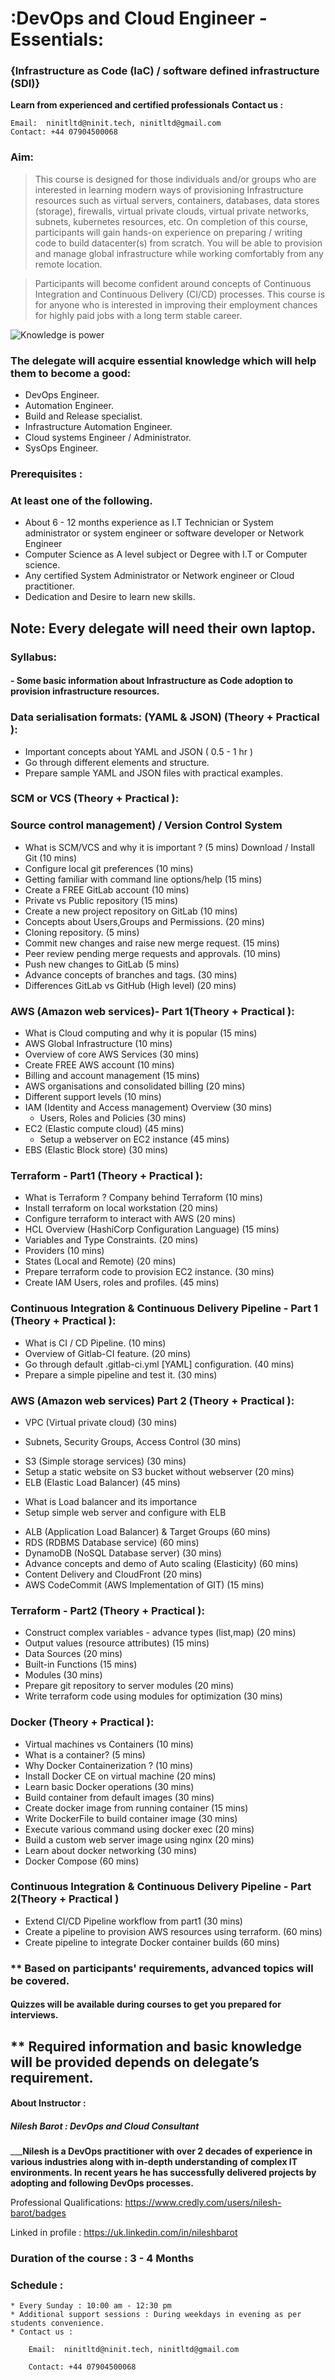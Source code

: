 # :DevOps and Cloud Engineer - Essentials:
### {Infrastructure as Code (IaC) / software defined infrastructure (SDI)}
**Learn from experienced and  certified professionals**
**Contact us :**

    Email:  ninitltd@ninit.tech, ninitltd@gmail.com
    Contact: +44 07904500068

### Aim:
> This course is designed for those individuals and/or groups who are interested in learning modern ways of provisioning Infrastructure resources such as virtual servers, containers, databases,  data stores (storage), firewalls, virtual private clouds, virtual private networks, subnets, kubernetes resources,  etc. On completion of this course, participants will gain hands-on experience on preparing / writing code to build datacenter(s) from scratch. You will be able to provision and manage global infrastructure while working comfortably from any remote location.

> Participants will become confident around concepts of Continuous Integration and Continuous Delivery (CI/CD) processes. This course is for anyone who is interested in improving their employment chances for highly paid jobs with a long term stable career.


![Knowledge is power](./DevOps-ninit-banner.png)

### The delegate will acquire essential knowledge which will help them to become a good:

* DevOps Engineer.
* Automation Engineer.                       
* Build and Release specialist.
* Infrastructure Automation Engineer.
* Cloud systems Engineer / Administrator.
* SysOps Engineer.

### Prerequisites :
### At least one of the following.

* About 6 - 12 months experience as I.T Technician or System administrator  or system engineer or software developer or Network Engineer
* Computer Science as A level subject or Degree with I.T or Computer science.
* Any certified System Administrator or Network engineer or Cloud practitioner.
* Dedication and Desire to learn new skills.

## Note: Every delegate will need their own laptop.
### Syllabus:
#### - Some basic information about Infrastructure as Code adoption to provision infrastructure resources.

### Data serialisation formats: (YAML & JSON) (Theory + Practical ):
* Important concepts about YAML and JSON				 ( 0.5 - 1 hr )
* Go through different elements and structure.
* Prepare sample YAML and JSON files with practical examples.

### SCM or VCS (Theory + Practical ):
### Source control management) / Version Control System
* What is SCM/VCS and why it is important ?			(5 mins)
Download / Install Git						(10 mins)
* Configure local git preferences					(10 mins)
* Getting familiar with command line options/help			(15 mins)
* Create a FREE GitLab account					(10 mins)
* Private vs Public repository						(15 mins)
* Create a new project repository on GitLab				(10 mins)
* Concepts about Users,Groups and Permissions.			(20 mins)
* Cloning repository.				 			(5 mins)
* Commit new changes and raise new merge request.		(15 mins)
* Peer review pending merge requests and approvals.		(10 mins)
* Push new changes to GitLab						(5 mins)
* Advance concepts of branches and tags.   		(30 mins)
* Differences GitLab vs GitHub (High level)				(20 mins)

### AWS (Amazon web services)- Part 1(Theory + Practical ):
* What is Cloud computing and why it is popular			(15 mins)
* AWS Global Infrastructure 						(10 mins)
* Overview of core AWS Services					(30 mins)
* Create FREE AWS account						(10 mins)
* Billing and account management					(15 mins)
* AWS organisations and consolidated billing				(20 mins)
* Different support levels						(10 mins)
* IAM (Identity and Access management) Overview			(30 mins)
	- Users, Roles and Policies					(30 mins) 	
* EC2 (Elastic compute cloud)						(45 mins)
	- Setup a webserver on EC2 instance	          		(45 mins)
* EBS (Elastic Block store)  						(30 mins)

### Terraform - Part1 (Theory + Practical ):
* What is Terraform ? Company behind Terraform			(10 mins)
* Install terraform on local workstation				(20 mins)
* Configure terraform to interact with AWS				(20 mins)
* HCL Overview (HashiCorp Configuration Language)		(15 mins)
* Variables and Type Constraints.					(20 mins)
* Providers								(10 mins)
* States (Local and Remote)						(20 mins)
* Prepare terraform code to provision EC2 instance.			(30 mins)
* Create IAM Users, roles and profiles.				(45 mins)

### Continuous Integration & Continuous Delivery Pipeline - Part 1  (Theory + Practical ):
* What is CI / CD Pipeline.						(10 mins)
* Overview of Gitlab-CI feature.					(20 mins)
* Go through default .gitlab-ci.yml [YAML] configuration.     	(40 mins)
* Prepare a simple pipeline and test it.		(30 mins)

### AWS (Amazon web services) Part 2 (Theory + Practical ):
* VPC (Virtual private cloud)					(30 mins)
 - Subnets, Security Groups, Access Control		(30 mins)
* S3 (Simple storage services)					(30 mins)
* Setup a static website on S3 bucket without webserver		(20 mins)
* ELB (Elastic Load Balancer)						(45 mins)
 - What is Load balancer and its importance
 - Setup simple web server and configure with ELB
* ALB (Application Load Balancer) & Target Groups			(60 mins)
* RDS (RDBMS Database service)					(60 mins)
* DynamoDB (NoSQL Database server)				(30 mins)
* Advance concepts and demo of Auto scaling (Elasticity)		(60 mins)
* Content Delivery and CloudFront 					(20 mins)
* AWS CodeCommit	(AWS Implementation of GIT) 		(15 mins)

### Terraform - Part2 (Theory + Practical ):
* Construct complex variables - advance types (list,map)		(20 mins)
* Output values (resource attributes)					(15 mins)
* Data Sources 								(20 mins)
* Built-in Functions					(15 mins)
* Modules 								(30 mins)
* Prepare git repository to server modules		(20 mins)
* Write terraform code using modules for optimization		(30 mins)

### Docker (Theory + Practical ):
* Virtual machines vs Containers					(10 mins)
* What is a container?							(5 mins)
* Why Docker Containerization ?					(10 mins)
* Install Docker CE on virtual machine				(20 mins)
* Learn basic Docker operations					(30 mins)
* Build container from default images					(30 mins)
* Create docker image from running container	(15 mins)
* Write DockerFile to build container image	 (30 mins)
* Execute various command using docker exec		(20 mins)
* Build a custom web server image using nginx	(20 mins)
* Learn about docker networking		(30 mins)
* Docker Compose 							(60 mins)

### Continuous Integration & Continuous Delivery Pipeline - Part 2(Theory + Practical )
* Extend CI/CD Pipeline workflow from part1			(30 mins)
* Create a pipeline to provision AWS resources using terraform.	(60 mins)
* Create pipeline to integrate Docker container builds 		(60 mins)


### ** Based on participants' requirements, advanced topics will be covered.
#### Quizzes will be available during courses to get you prepared for interviews.

## ** Required information and basic knowledge will be provided depends on delegate’s requirement.

#### About Instructor :
##### Nilesh Barot : DevOps and Cloud Consultant

___________Nilesh is a DevOps practitioner with over 2 decades of experience in various industries along with in-depth understanding of complex IT environments. In recent years he has successfully delivered projects by adopting and following DevOps processes.________

Professional Qualifications: https://www.credly.com/users/nilesh-barot/badges

Linked in profile : https://uk.linkedin.com/in/nileshbarot

### Duration of the course : 3 - 4 Months
### Schedule :
	* Every Sunday : 10:00 am - 12:30 pm
	* Additional support sessions : During weekdays in evening as per students convenience.
	* Contact us :

	    Email:  ninitltd@ninit.tech, ninitltd@gmail.com

	    Contact: +44 07904500068
